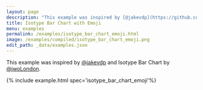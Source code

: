```yaml
---
layout: page
description: "This example was inspired by [@jakevdp](https://github.com/jakevdp) and Isotype Bar Chart by [@jwoLondon](https://github.com/jwoLondon)."
title: Isotype Bar Chart with Emoji
menu: examples
permalink: /examples/isotype_bar_chart_emoji.html
image: /examples/compiled/isotype_bar_chart_emoji.png
edit_path: _data/examples.json
---
```


This example was inspired by [@jakevdp](https://github.com/jakevdp) and Isotype Bar Chart by [@jwoLondon](https://github.com/jwoLondon).

{% include example.html spec='isotype_bar_chart_emoji'%}
